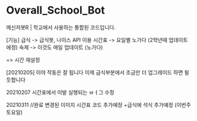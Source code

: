 # Overall_School_Bot
메신저봇R | 학교에서 사용하는 통합된 코드입니다.

[기능]
급식 -> 급식봇, 나이스 API 이용
시간표 -> 요일별 노가다 (2학년때 업데이트 에정)
숙제 -> 이것도 매일 업데이트 (노가다)


=> 시간 재설정 

[20210205]
이야 작동은 잘 됩니다
이제 급식부분에서 조금만 더 업그레이드 하면 될듯합니다

20210207
시간표에서 이발 실행되는 ㅂㅓ그 수정

20210311 //완료
변경된 이미지 시간표 코드 추가예정
+급식에 석식 추가예정 (이번주 토요일)
